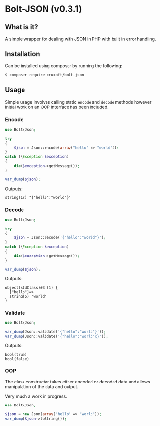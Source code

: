 # Bolt-JSON (v0.3.1)

## What is it?

A simple wrapper for dealing with JSON in PHP with built in error handling.

## Installation

Can be installed using composer by running the following:

```sh
$ composer require cruxoft/bolt-json
```

## Usage

Simple usage involves calling static `encode` and `decode` methods however initial work on an OOP interface has been included.

### Encode

```php
use Bolt\Json;

try
{
    $json = Json::encode(array("hello" => "world"));
}
catch (\Exception $exception)
{
    die($exception->getMessage());
}

var_dump($json);
```

Outputs: 

```
string(17) "{"hello":"world"}"
```

### Decode

```php
use Bolt\Json;

try
{
    $json = Json::decode('{"hello":"world"}');
}
catch (\Exception $exception)
{
    die($exception->getMessage());
}

var_dump($json);
```

Outputs:

```
object(stdClass)#3 (1) {
  ["hello"]=>
  string(5) "world"
}
```

### Validate

```php
use Bolt\Json;

var_dump(Json::validate('{"hello":"world"}'));
var_dump(Json::validate('{"hello":"world"x}'));
```

Outputs:

```
bool(true)
bool(false)
```

### OOP

The class constructor takes either encoded or decoded data and allows manipulation of the data and output.

Very much a work in progress.

```php
use Bolt\Json;

$json = new Json(array("hello" => "world"));
var_dump($json->toString());
```
